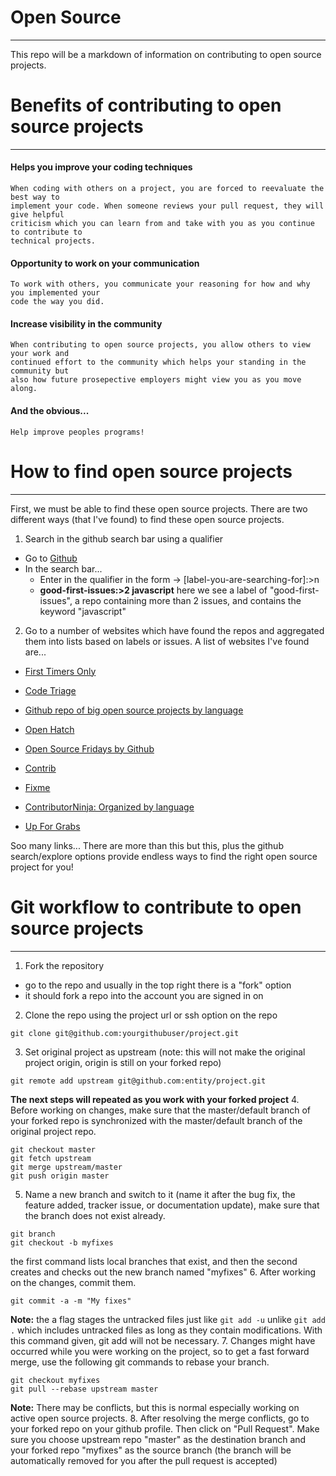 # Open Source
---
This repo will be a markdown of information on contributing to open source projects.

# Benefits of contributing to open source projects
---
#### Helps you improve your coding techniques

    When coding with others on a project, you are forced to reevaluate the best way to 
    implement your code. When someone reviews your pull request, they will give helpful 
    criticism which you can learn from and take with you as you continue to contribute to 
    technical projects.

#### Opportunity to work on your communication

    To work with others, you communicate your reasoning for how and why you implemented your 
    code the way you did.

#### Increase visibility in the community

    When contributing to open source projects, you allow others to view your work and 
    continued effort to the community which helps your standing in the community but 
    also how future prosepective employers might view you as you move along.
    
#### And the obvious...

    Help improve peoples programs!

# How to find open source projects
---

First, we must be able to find these open source projects. There are two different 
ways (that I've found) to find these open source projects.

1. Search in the github search bar using a qualifier
- Go to [Github](https://www.github.com)
- In the search bar...
    - Enter in the qualifier in the form -> [label-you-are-searching-for]:>n
    - **good-first-issues:>2 javascript** here we see a label of "good-first-issues", 
    a repo containing more than 2 issues, and contains the keyword "javascript"

 2. Go to a number of websites which have found the repos and aggregated them into lists
 based on labels or issues. A list of websites I've found are...
- [First Timers Only](https://www.firsttimersonly.com/)

- [Code Triage](https://www.codetriage.com/)

- [Github repo of big open source projects by language](https://github.com/MunGell/awesome-for-beginners)

- [Open Hatch](https://openhatch.org/search/?q=&language=JavaScript)

- [Open Source Fridays by Github](https://opensourcefriday.com/)

- [Contrib](https://gauger.io/contrib/#/language/javascript)

- [Fixme](https://fixme.ossn.club/)

- [ContributorNinja: Organized by language](https://contributor.ninja/)

- [Up For Grabs](https://up-for-grabs.net/#/)

Soo many links... There are more than this but this, plus the github search/explore options provide endless 
ways to find the right open source project for you!
    
    
# Git workflow to contribute to open source projects
---

1. Fork the repository
- go to the repo and usually in the top right there is a "fork" option
- it should fork a repo into the account you are signed in on
2. Clone the repo using the project url or ssh option on the repo
```
git clone git@github.com:yourgithubuser/project.git
```
3. Set original project as upstream (note: this will not make the original project origin, origin is still on your forked repo)
```
git remote add upstream git@github.com:entity/project.git
```

**The next steps will repeated as you work with your forked project**
4. Before working on changes, make sure that the master/default branch of your forked repo is synchronized
with the master/default branch of the original project repo.
```
git checkout master
git fetch upstream
git merge upstream/master
git push origin master
```
5. Name a new branch and switch to it (name it after the bug fix, the feature added, tracker issue, or documentation update), make sure
that the branch does not exist already.
```
git branch
git checkout -b myfixes
```
the first command lists local branches that exist, and then the second creates and checks out the new branch named "myfixes"
6. After working on the changes, commit them.
```
git commit -a -m "My fixes"
```
**Note:** the a flag stages the untracked files just like `git add -u` unlike `git add .` which includes untracked files as long as they
contain modifications. With this command given, git add will not be necessary.
7. Changes might have occurred while you were working on the project, so to get a fast forward merge, use the following git commands to
rebase your branch.
```
git checkout myfixes
git pull --rebase upstream master
```
**Note:** There may be conflicts, but this is normal especially working on active open source projects.
8. After resolving the merge conflicts, go to your forked repo on your github profile. Then click on "Pull Request". Make sure you choose upstream repo "master" as the destination branch and your forked repo "myfixes" as the source branch (the branch will be automatically removed for you after the pull request is accepted)

    
